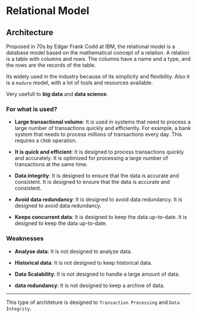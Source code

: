 # Relational Model

## Architecture

Proposed in 70s by Edgar Frank Codd at IBM, the relational model is a database model based on the mathematical concept of a relation. A relation is a table with columns and rows. The columns have a name and a type, and the rows are the records of the table.

Its widely used in the industry because of its simplicity and flexibility. Also it is a `madure` model, with a lot of tools and resources available.

Very usefull to **big data** and **data science**.

### For what is used?

- **Large transactional volume**: It is used in systems that need to process a large number of transactions quickly and efficiently. For example, a bank system that needs to process millions of transactions every day. This requires a `CRUD` operation.

- **It is quick and efficient**: It is designed to process transactions quickly and accurately. It is optimized for processing a large number of transactions at the same time.

- **Data integrity**: It is designed to ensure that the data is accurate and consistent. It is designed to ensure that the data is accurate and consistent.

- **Avoid data redundancy**: It is designed to avoid data redundancy. It is designed to avoid data redundancy.

- **Keeps concurrent data**: It is designed to keep the data up-to-date. It is designed to keep the data up-to-date.

### Weaknesses

- **Analyse data**: It is not designed to analyze data.

- **Historical data**: It is not designed to keep historical data.

- **Data Scalability**: It is not designed to handle a large amount of data.

- **data redundancy**: It is not designed to keep a archive of data.

---

This type of architeture is designed to `Transaction Processing` and `Data Integrity`.